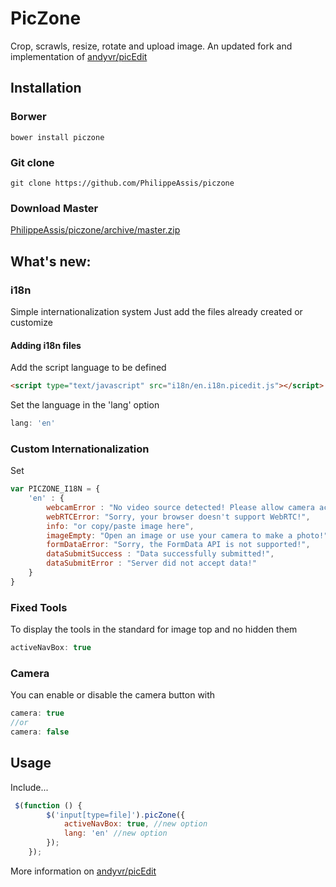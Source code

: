 # PicZone
Crop, scrawls, resize, rotate and upload image. An updated fork and implementation of [andyvr/picEdit](https://github.com/andyvr/picEdit)

## Installation
###  Borwer
```bower install piczone```
### Git clone
```git clone https://github.com/PhilippeAssis/piczone```
### Download Master
[PhilippeAssis/piczone/archive/master.zip](https://github.com/PhilippeAssis/piczone/archive/master.zip)

## What's new:
### i18n
Simple internationalization system
Just add the files already created or customize
#### Adding i18n files
Add the script language to be defined

```html 
<script type="text/javascript" src="i18n/en.i18n.picedit.js"></script>
```

Set the language in the 'lang' option 
```javascript 
lang: 'en'
```

### Custom Internationalization
Set
```javascript 
var PICZONE_I18N = {
    'en' : {
        webcamError : "No video source detected! Please allow camera access!",
        webRTCError: "Sorry, your browser doesn't support WebRTC!",
        info: "or copy/paste image here",
        imageEmpty: "Open an image or use your camera to make a photo!",
        formDataError: "Sorry, the FormData API is not supported!",
        dataSubmitSuccess : "Data successfully submitted!",
        dataSubmitError : "Server did not accept data!"
    }
}
```
### Fixed Tools
To display the tools in the standard for image top and no hidden them 
```javascript 
activeNavBox: true
```

### Camera
You can enable or disable the camera button with
```javascript 
camera: true
//or
camera: false
```

## Usage
Include...
```javascript
 $(function () {
        $('input[type=file]').picZone({
            activeNavBox: true, //new option
            lang: 'en' //new option
        });
    });
```

More information on [andyvr/picEdit](https://github.com/andyvr/picEdit)